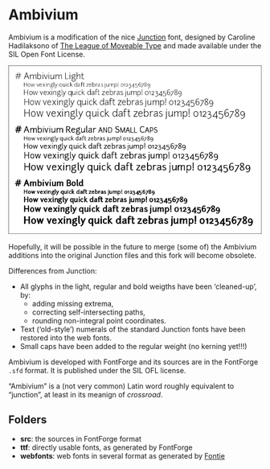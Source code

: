 # Ambivium

Ambivium is a modification of the nice [Junction](https://github.com/theleagueof/junction) font, designed by Caroline Hadilaksono of [The League of Moveable Type](https://www.theleagueofmoveabletype.com/) and made available under the SIL Open Font License.

![Ambivium sample](sample.png?raw=true)

Hopefully, it will be possible in the future to merge (some of) the Ambivium additions into the original Junction files and this fork will become obsolete.

Differences from Junction:
- All glyphs in the light, regular and bold weigths have been ‘cleaned-up’, by:
    - adding missing extrema,
    - correcting self-intersecting paths,
    - rounding non-integral point coordinates.
- Text (‘old-style’) numerals of the standard Junction fonts have been restored into the web fonts.
- Small caps have been added to the regular weight (no kerning yet!!!)

Ambivium is developed with FontForge and its sources are in the FontForge `.sfd` format. It is published under the SIL OFL license.

“Ambivium” is a (not very common) Latin word roughly equivalent to “junction”, at least in its meanign of _crossroad_.

## Folders

- **src**: the sources in FontForge format
- **ttf**: directly usable fonts, as generated by FontForge
- **webfonts**: web fonts in several format as generated by [Fontie](https://fontie.flowyapps.com/home)
